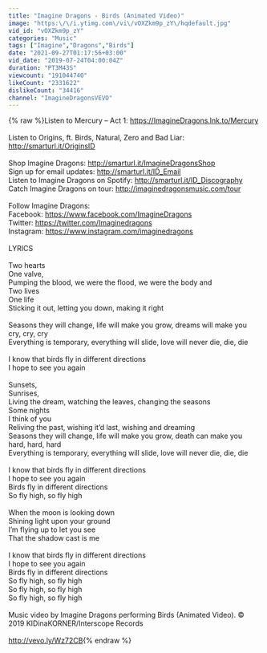 ```yaml
---
title: "Imagine Dragons - Birds (Animated Video)"
image: "https:\/\/i.ytimg.com\/vi\/vOXZkm9p_zY\/hqdefault.jpg"
vid_id: "vOXZkm9p_zY"
categories: "Music"
tags: ["Imagine","Dragons","Birds"]
date: "2021-09-27T01:17:56+03:00"
vid_date: "2019-07-24T04:00:04Z"
duration: "PT3M43S"
viewcount: "191044740"
likeCount: "2331622"
dislikeCount: "34416"
channel: "ImagineDragonsVEVO"
---
```

{% raw %}Listen to Mercury – Act 1: <a rel="nofollow" target="blank" href="https://ImagineDragons.lnk.to/Mercury">https://ImagineDragons.lnk.to/Mercury</a> <br /><br />Listen to Origins, ft. Birds, Natural, Zero and Bad Liar: <a rel="nofollow" target="blank" href="http://smarturl.it/OriginsID">http://smarturl.it/OriginsID</a><br /><br />Shop Imagine Dragons: <a rel="nofollow" target="blank" href="http://smarturl.it/ImagineDragonsShop">http://smarturl.it/ImagineDragonsShop</a><br />Sign up for email updates: <a rel="nofollow" target="blank" href="http://smarturl.it/ID_Email">http://smarturl.it/ID_Email</a><br />Listen to Imagine Dragons on Spotify: <a rel="nofollow" target="blank" href="http://smarturl.it/ID_Discography">http://smarturl.it/ID_Discography</a><br />Catch Imagine Dragons on tour: <a rel="nofollow" target="blank" href="http://imaginedragonsmusic.com/tour">http://imaginedragonsmusic.com/tour</a><br /><br />Follow Imagine Dragons:<br />Facebook: <a rel="nofollow" target="blank" href="https://www.facebook.com/ImagineDragons">https://www.facebook.com/ImagineDragons</a><br />Twitter: <a rel="nofollow" target="blank" href="https://twitter.com/Imaginedragons">https://twitter.com/Imaginedragons</a><br />Instagram: <a rel="nofollow" target="blank" href="https://www.instagram.com/imaginedragons">https://www.instagram.com/imaginedragons</a><br /><br />LYRICS<br /><br />Two hearts<br />One valve,<br />Pumping the blood, we were the flood, we were the body and<br />Two lives<br />One life<br />Sticking it out, letting you down, making it right<br /><br />Seasons they will change, life will make you grow, dreams will make you cry, cry, cry<br />Everything is temporary, everything will slide, love will never die, die, die<br /><br />I know that birds fly in different directions<br />I hope to see you again<br /><br />Sunsets,<br />Sunrises,<br />Living the dream, watching the leaves, changing the seasons<br />Some nights<br />I think of you<br />Reliving the past, wishing it’d last, wishing and dreaming<br />Seasons they will change, life will make you grow, death can make you hard, hard, hard<br />Everything is temporary, everything will slide, love will never die, die, die<br /><br />I know that birds fly in different directions<br />I hope to see you again<br />Birds fly in different directions<br />So fly high, so fly high<br /><br />When the moon is looking down<br />Shining light upon your ground<br />I’m flying up to let you see<br />That the shadow cast is me<br /><br />I know that birds fly in different directions<br />I hope to see you again<br />Birds fly in different directions<br />So fly high, so fly high<br />So fly high, so fly high<br />So fly high, so fly high<br /><br />Music video by Imagine Dragons performing Birds (Animated Video). © 2019 KIDinaKORNER/Interscope Records<br /><br /><a rel="nofollow" target="blank" href="http://vevo.ly/Wz72CB">http://vevo.ly/Wz72CB</a>{% endraw %}
